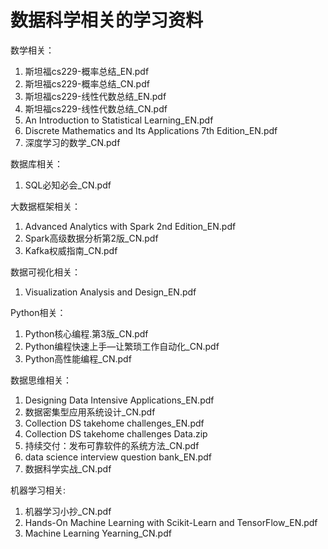 # 数据科学相关的学习资料


数学相关：
  1. 斯坦福cs229-概率总结_EN.pdf
  2. 斯坦福cs229-概率总结_CN.pdf
  3. 斯坦福cs229-线性代数总结_EN.pdf
  4. 斯坦福cs229-线性代数总结_CN.pdf
  5. An Introduction to Statistical Learning_EN.pdf
  6. Discrete Mathematics and Its Applications 7th Edition_EN.pdf
  7. 深度学习的数学_CN.pdf

数据库相关：
  1. SQL必知必会_CN.pdf

大数据框架相关：
  1. Advanced Analytics with Spark 2nd Edition_EN.pdf
  2. Spark高级数据分析第2版_CN.pdf
  3. Kafka权威指南_CN.pdf

数据可视化相关：
  1. Visualization Analysis and Design_EN.pdf

Python相关：
  1. Python核心编程.第3版_CN.pdf
  2. Python编程快速上手—让繁琐工作自动化_CN.pdf
  3. Python高性能编程_CN.pdf

数据思维相关：
  1. Designing Data Intensive Applications_EN.pdf
  2. 数据密集型应用系统设计_CN.pdf
  3. Collection DS takehome challenges_EN.pdf
  4. Collection DS takehome challenges Data.zip
  5. 持续交付：发布可靠软件的系统方法_CN.pdf
  6. data science interview question bank_EN.pdf
  7. 数据科学实战_CN.pdf

机器学习相关:
  1. 机器学习小抄_CN.pdf
  2. Hands-On Machine Learning with Scikit-Learn and TensorFlow_EN.pdf
  3. Machine Learning Yearning_CN.pdf
